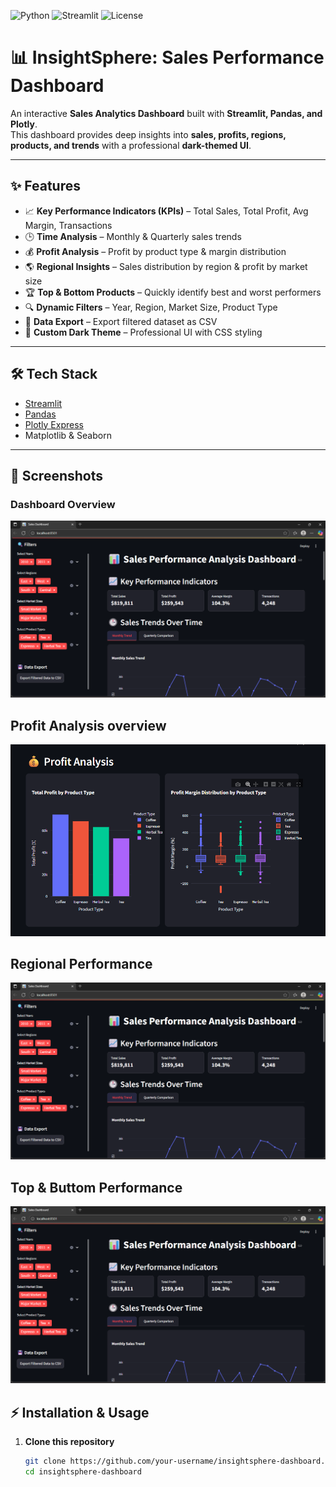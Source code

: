 ![Python](https://img.shields.io/badge/Python-3.8+-blue.svg)
![Streamlit](https://img.shields.io/badge/Streamlit-1.39.0-red.svg)
![License](https://img.shields.io/badge/License-MIT-green.svg)

# 📊 InsightSphere: Sales Performance Dashboard  

An interactive **Sales Analytics Dashboard** built with **Streamlit, Pandas, and Plotly**.  
This dashboard provides deep insights into **sales, profits, regions, products, and trends** with a professional **dark-themed UI**.  

---

## ✨ Features  

- 📈 **Key Performance Indicators (KPIs)** – Total Sales, Total Profit, Avg Margin, Transactions  
- 🕒 **Time Analysis** – Monthly & Quarterly sales trends  
- 💰 **Profit Analysis** – Profit by product type & margin distribution  
- 🌎 **Regional Insights** – Sales distribution by region & profit by market size  
- 🏆 **Top & Bottom Products** – Quickly identify best and worst performers  
- 🔍 **Dynamic Filters** – Year, Region, Market Size, Product Type  
- 💾 **Data Export** – Export filtered dataset as CSV  
- 🎨 **Custom Dark Theme** – Professional UI with CSS styling  

---

## 🛠️ Tech Stack  

- [Streamlit](https://streamlit.io/)  
- [Pandas](https://pandas.pydata.org/)  
- [Plotly Express](https://plotly.com/python/plotly-express/)  
- Matplotlib & Seaborn  

---

## 📸 Screenshots  

### Dashboard Overview  
![Dashboard](assets/screenshot-1.png)  

## Profit Analysis overview
![Profit](assets/screenshot-2.png)  

## Regional Performance
![Region](assets/screenshot-1.png)  

## Top & Buttom Performance
![Performance](assets/screenshot-1.png)  





## ⚡ Installation & Usage  

1. **Clone this repository**  
   ```bash
   git clone https://github.com/your-username/insightsphere-dashboard.git
   cd insightsphere-dashboard
